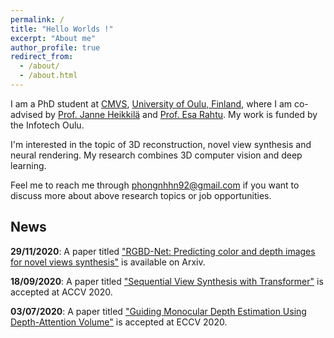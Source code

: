 ```yaml
---
permalink: /
title: "Hello Worlds !"
excerpt: "About me"
author_profile: true
redirect_from: 
  - /about/
  - /about.html
---
```

I am a PhD student at [CMVS](https://www.oulu.fi/cmvs/), [University of Oulu, Finland](https://www.oulu.fi/university/), where I am co-advised by [Prof. Janne Heikkilä](https://www.oulu.fi/university/researcher/janne-heikkila) and [Prof. Esa Rahtu](https://esa.rahtu.fi/). My work is funded by the Infotech Oulu.


I'm interested in the topic of 3D reconstruction, novel view synthesis and neural rendering. My research combines 3D computer vision and deep learning.

Feel me to reach me through [phongnhhn92@gmail.com](phongnhhn92@gmail.com) if you want to discuss more about above research topics or job opportunities.

## News

**29/11/2020**: A paper titled ["RGBD-Net: Predicting color and depth images for novel views synthesis"](https://arxiv.org/abs/2004.04548) is available on Arxiv.

**18/09/2020**: A paper titled ["Sequential View Synthesis with Transformer"](https://arxiv.org/abs/2004.04548) is accepted at ACCV 2020.

**03/07/2020**: A paper titled ["Guiding Monocular Depth Estimation Using Depth-Attention Volume"](https://arxiv.org/abs/2004.02760) is accepted at ECCV 2020.
